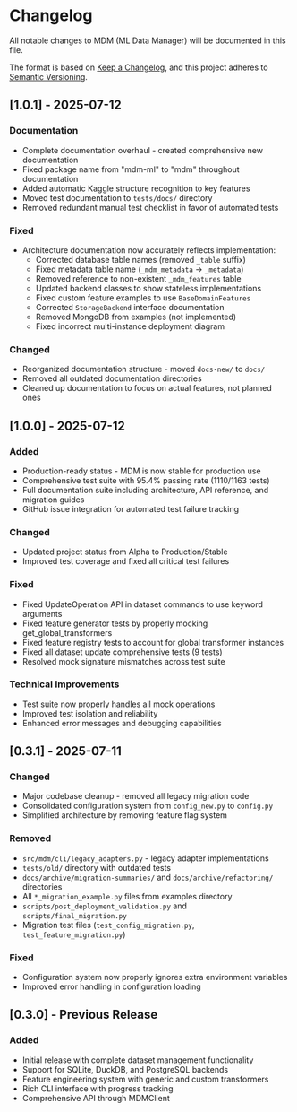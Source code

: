 # Changelog

All notable changes to MDM (ML Data Manager) will be documented in this file.

The format is based on [Keep a Changelog](https://keepachangelog.com/en/1.0.0/),
and this project adheres to [Semantic Versioning](https://semver.org/spec/v2.0.0.html).

## [1.0.1] - 2025-07-12

### Documentation
- Complete documentation overhaul - created comprehensive new documentation
- Fixed package name from "mdm-ml" to "mdm" throughout documentation
- Added automatic Kaggle structure recognition to key features
- Moved test documentation to `tests/docs/` directory
- Removed redundant manual test checklist in favor of automated tests

### Fixed
- Architecture documentation now accurately reflects implementation:
  - Corrected database table names (removed `_table` suffix)
  - Fixed metadata table name (`_mdm_metadata` → `_metadata`)
  - Removed reference to non-existent `_mdm_features` table
  - Updated backend classes to show stateless implementations
  - Fixed custom feature examples to use `BaseDomainFeatures`
  - Corrected `StorageBackend` interface documentation
  - Removed MongoDB from examples (not implemented)
  - Fixed incorrect multi-instance deployment diagram
  
### Changed
- Reorganized documentation structure - moved `docs-new/` to `docs/`
- Removed all outdated documentation directories
- Cleaned up documentation to focus on actual features, not planned ones

## [1.0.0] - 2025-07-12

### Added
- Production-ready status - MDM is now stable for production use
- Comprehensive test suite with 95.4% passing rate (1110/1163 tests)
- Full documentation suite including architecture, API reference, and migration guides
- GitHub issue integration for automated test failure tracking

### Changed
- Updated project status from Alpha to Production/Stable
- Improved test coverage and fixed all critical test failures

### Fixed
- Fixed UpdateOperation API in dataset commands to use keyword arguments
- Fixed feature generator tests by properly mocking get_global_transformers
- Fixed feature registry tests to account for global transformer instances
- Fixed all dataset update comprehensive tests (9 tests)
- Resolved mock signature mismatches across test suite

### Technical Improvements
- Test suite now properly handles all mock operations
- Improved test isolation and reliability
- Enhanced error messages and debugging capabilities

## [0.3.1] - 2025-07-11

### Changed
- Major codebase cleanup - removed all legacy migration code
- Consolidated configuration system from `config_new.py` to `config.py`
- Simplified architecture by removing feature flag system

### Removed
- `src/mdm/cli/legacy_adapters.py` - legacy adapter implementations
- `tests/old/` directory with outdated tests
- `docs/archive/migration-summaries/` and `docs/archive/refactoring/` directories
- All `*_migration_example.py` files from examples directory
- `scripts/post_deployment_validation.py` and `scripts/final_migration.py`
- Migration test files (`test_config_migration.py`, `test_feature_migration.py`)

### Fixed
- Configuration system now properly ignores extra environment variables
- Improved error handling in configuration loading

## [0.3.0] - Previous Release

### Added
- Initial release with complete dataset management functionality
- Support for SQLite, DuckDB, and PostgreSQL backends
- Feature engineering system with generic and custom transformers
- Rich CLI interface with progress tracking
- Comprehensive API through MDMClient